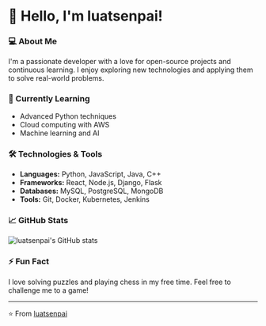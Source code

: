 # 👋 Hello, I'm luatsenpai!

### 💻 About Me
I'm a passionate developer with a love for open-source projects and continuous learning. I enjoy exploring new technologies and applying them to solve real-world problems.

### 🌱 Currently Learning
- Advanced Python techniques
- Cloud computing with AWS
- Machine learning and AI

### 🛠️ Technologies & Tools
- **Languages:** Python, JavaScript, Java, C++
- **Frameworks:** React, Node.js, Django, Flask
- **Databases:** MySQL, PostgreSQL, MongoDB
- **Tools:** Git, Docker, Kubernetes, Jenkins

### 📈 GitHub Stats
![luatsenpai's GitHub stats](https://github-readme-stats.vercel.app/api?username=luatsenpai&show_icons=true&theme=radical)



### ⚡ Fun Fact
I love solving puzzles and playing chess in my free time. Feel free to challenge me to a game!



---

⭐️ From [luatsenpai](https://github.com/luatsenpai)
